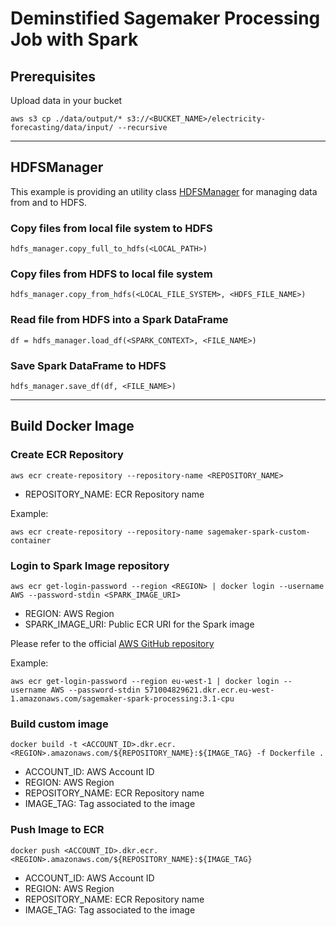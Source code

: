 # Deminstified Sagemaker Processing Job with Spark

## Prerequisites

Upload data in your bucket

```
aws s3 cp ./data/output/* s3://<BUCKET_NAME>/electricity-forecasting/data/input/ --recursive
```

---

## HDFSManager

This example is providing an utility class [HDFSManager](./code/services/HDFSManager.py) for managing data from and to HDFS.

### Copy files from local file system to HDFS

```
hdfs_manager.copy_full_to_hdfs(<LOCAL_PATH>)
```

### Copy files from HDFS to local file system

```
hdfs_manager.copy_from_hdfs(<LOCAL_FILE_SYSTEM>, <HDFS_FILE_NAME>)
```

### Read file from HDFS into a Spark DataFrame

```
df = hdfs_manager.load_df(<SPARK_CONTEXT>, <FILE_NAME>)
```

### Save Spark DataFrame to HDFS

```
hdfs_manager.save_df(df, <FILE_NAME>)
```

---

## Build Docker Image

### Create ECR Repository

```
aws ecr create-repository --repository-name <REPOSITORY_NAME>
```

* REPOSITORY_NAME: ECR Repository name

Example:

```
aws ecr create-repository --repository-name sagemaker-spark-custom-container
```

### Login to Spark Image repository

```
aws ecr get-login-password --region <REGION> | docker login --username AWS --password-stdin <SPARK_IMAGE_URI>
```

* REGION: AWS Region
* SPARK_IMAGE_URI: Public ECR URI for the Spark image

Please refer to the official [AWS GitHub repository](https://github.com/aws/sagemaker-spark-container/blob/master/available_images.md)

Example:

```
aws ecr get-login-password --region eu-west-1 | docker login --username AWS --password-stdin 571004829621.dkr.ecr.eu-west-1.amazonaws.com/sagemaker-spark-processing:3.1-cpu
```

### Build custom image

```
docker build -t <ACCOUNT_ID>.dkr.ecr.<REGION>.amazonaws.com/${REPOSITORY_NAME}:${IMAGE_TAG} -f Dockerfile .
```

* ACCOUNT_ID: AWS Account ID
* REGION: AWS Region
* REPOSITORY_NAME: ECR Repository name
* IMAGE_TAG: Tag associated to the image

### Push Image to ECR

```
docker push <ACCOUNT_ID>.dkr.ecr.<REGION>.amazonaws.com/${REPOSITORY_NAME}:${IMAGE_TAG}
```

* ACCOUNT_ID: AWS Account ID
* REGION: AWS Region
* REPOSITORY_NAME: ECR Repository name
* IMAGE_TAG: Tag associated to the image
